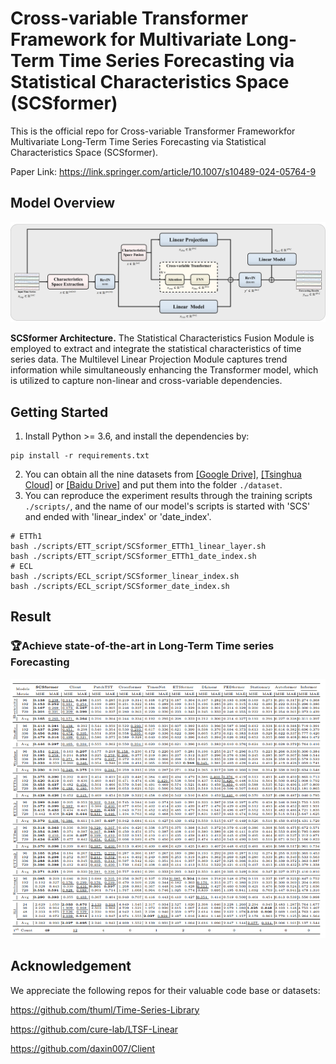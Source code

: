 # Cross-variable Transformer Framework for Multivariate Long-Term Time Series Forecasting via Statistical Characteristics Space (SCSformer)

This is the official repo for Cross-variable Transformer Frameworkfor Multivariate Long-Term Time Series Forecasting via Statistical Characteristics Space (SCSformer).

Paper Link: https://link.springer.com/article/10.1007/s10489-024-05764-9

## Model Overview

![overall](https://raw.githubusercontent.com/qiuyueli123/SCSformer/main/pic/overall.png)

**SCSformer Architecture.** The Statistical Characteristics Fusion Module is employed to extract and integrate the statistical characteristics of time series data. The Multilevel Linear Projection Module captures trend information while simultaneously enhancing the Transformer model, which is utilized to capture non-linear and cross-variable dependencies.

## Getting Started

1. Install Python >= 3.6, and install the dependencies by:

```
pip install -r requirements.txt
```

2. You can obtain all the nine datasets from [[Google Drive]](https://drive.google.com/drive/folders/13Cg1KYOlzM5C7K8gK8NfC-F3EYxkM3D2?usp=sharing), [[Tsinghua Cloud]](https://cloud.tsinghua.edu.cn/f/84fbc752d0e94980a610/) or [[Baidu Drive]](https://pan.baidu.com/s/1r3KhGd0Q9PJIUZdfEYoymg?pwd=i9iy) and put them into the folder `./dataset`.
3. You can reproduce the experiment results through the training scripts `./scripts/`, and the name of our model's scripts is started with 'SCS' and ended with 'linear_index' or 'date_index'.

```
# ETTh1
bash ./scripts/ETT_script/SCSformer_ETTh1_linear_layer.sh
bash ./scripts/ETT_script/SCSformer_ETTh1_date_index.sh
# ECL
bash ./scripts/ECL_script/SCSformer_linear_index.sh
bash ./scripts/ECL_script/SCSformer_date_index.sh
```

## Result

### :trophy:Achieve state-of-the-art in Long-Term Time series Forecasting

![result](https://raw.githubusercontent.com/qiuyueli123/SCSformer/main/pic/result.png)

## Acknowledgement

We appreciate the following repos for their valuable code base or datasets:

https://github.com/thuml/Time-Series-Library

https://github.com/cure-lab/LTSF-Linear

https://github.com/daxin007/Client
